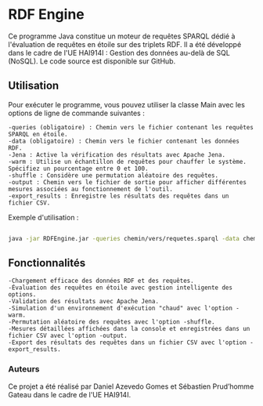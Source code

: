 # RDF Engine

Ce programme Java constitue un moteur de requêtes SPARQL dédié à l'évaluation de requêtes en étoile sur des triplets RDF. Il a été développé dans le cadre de l'UE HAI914I : Gestion des données au-delà de SQL (NoSQL). Le code source est disponible sur GitHub.

## Utilisation
Pour exécuter le programme, vous pouvez utiliser la classe Main avec les options de ligne de commande suivantes :

    -queries (obligatoire) : Chemin vers le fichier contenant les requêtes SPARQL en étoile.
    -data (obligatoire) : Chemin vers le fichier contenant les données RDF.
    -Jena : Active la vérification des résultats avec Apache Jena.
    -warm : Utilise un échantillon de requêtes pour chauffer le système. Spécifiez un pourcentage entre 0 et 100.
    -shuffle : Considère une permutation aléatoire des requêtes.
    -output : Chemin vers le fichier de sortie pour afficher différentes mesures associées au fonctionnement de l'outil.
    -export_results : Enregistre les résultats des requêtes dans un fichier CSV.

Exemple d'utilisation :

```bash

java -jar RDFEngine.jar -queries chemin/vers/requetes.sparql -data chemin/vers/donnees.rdf -output chemin/vers/sortie -export_results chemin/vers/resultats.csv
```
## Fonctionnalités

    -Chargement efficace des données RDF et des requêtes.
    -Évaluation des requêtes en étoile avec gestion intelligente des options.
    -Validation des résultats avec Apache Jena.
    -Simulation d'un environnement d'exécution "chaud" avec l'option -warm.
    -Permutation aléatoire des requêtes avec l'option -shuffle.
    -Mesures détaillées affichées dans la console et enregistrées dans un fichier CSV avec l'option -output.
    -Export des résultats des requêtes dans un fichier CSV avec l'option -export_results.

### Auteurs

Ce projet a été réalisé par Daniel Azevedo Gomes et Sébastien Prud’homme Gateau dans le cadre de l'UE HAI914I.
